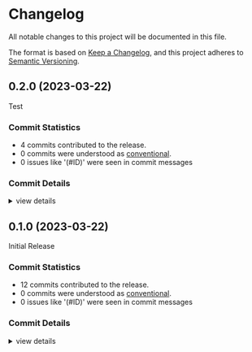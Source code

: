 # Changelog

All notable changes to this project will be documented in this file.

The format is based on [Keep a Changelog](https://keepachangelog.com/en/1.0.0/),
and this project adheres to [Semantic Versioning](https://semver.org/spec/v2.0.0.html).

## 0.2.0 (2023-03-22)

Test

### Commit Statistics

<csr-read-only-do-not-edit/>

 - 4 commits contributed to the release.
 - 0 commits were understood as [conventional](https://www.conventionalcommits.org).
 - 0 issues like '(#ID)' were seen in commit messages

### Commit Details

<csr-read-only-do-not-edit/>

<details><summary>view details</summary>

 * **Uncategorized**
    - Adjusting changelogs prior to release of vec_filter_derive v0.1.1, vec_filter v0.2.0 ([`92e6ae6`](https://github.com/andymac4182/vec_filter/commit/92e6ae6a3fa68cf02697b8776106944f3a856a05))
    - Update changelog ([`aed0969`](https://github.com/andymac4182/vec_filter/commit/aed0969236aa011b155bd796fa7d4ba6746e2249))
    - Move tests ([`6cc93ef`](https://github.com/andymac4182/vec_filter/commit/6cc93ef95897d0ce1cdcf994d2b29082ff025d9b))
    - Adjusting changelogs prior to release of vec_filter v0.2.0 ([`2b6deef`](https://github.com/andymac4182/vec_filter/commit/2b6deef2ea9635ca5e1b3e1806a67d030faf2be8))
</details>

## 0.1.0 (2023-03-22)

Initial Release

### Commit Statistics

<csr-read-only-do-not-edit/>

 - 12 commits contributed to the release.
 - 0 commits were understood as [conventional](https://www.conventionalcommits.org).
 - 0 issues like '(#ID)' were seen in commit messages

### Commit Details

<csr-read-only-do-not-edit/>

<details><summary>view details</summary>

 * **Uncategorized**
    - Release vec_filter v0.1.0 ([`8a3b195`](https://github.com/andymac4182/vec_filter/commit/8a3b1950a561ddb2b04b19402fcafac664c50d6b))
    - Release vec_filter_derive v0.1.0, vec_filter v0.1.0 ([`142c71b`](https://github.com/andymac4182/vec_filter/commit/142c71bda5082da35ec0ad6bf0bbee3221195b3b))
    - Release vec_filter_derive v0.1.0, vec_filter v0.1.0 ([`cf0d389`](https://github.com/andymac4182/vec_filter/commit/cf0d3891a0e2c84e1eaac708b40118b79b576c79))
    - Release vec_filter_derive v0.1.0, vec_filter v0.1.0 ([`900d870`](https://github.com/andymac4182/vec_filter/commit/900d870e0acebcbda6727adf412da5e84f7f5ea4))
    - Update changelog ([`1aef4ec`](https://github.com/andymac4182/vec_filter/commit/1aef4eca2c61ddba0f2a30ccb70025b6ccfff01e))
    - Adjusting changelogs prior to release of vec_filter_derive v0.1.0, vec_filter v0.1.0 ([`f2e589a`](https://github.com/andymac4182/vec_filter/commit/f2e589a6087d7a1c12ca40a6106c029a1ab417eb))
    - Adjusting changelogs prior to release of vec_filter_derive v0.1.0, vec_filter v0.1.0 ([`554e202`](https://github.com/andymac4182/vec_filter/commit/554e2029bc0de103f32d7bbe44f670c838f37290))
    - Adjusting changelogs prior to release of vec_filter_derive v0.1.0, vec_filter v0.1.0 ([`a79bc03`](https://github.com/andymac4182/vec_filter/commit/a79bc03c25dfaf1a19d5c3aae4a5eac0013ab4b6))
    - Add CHANGELOG ([`07262ae`](https://github.com/andymac4182/vec_filter/commit/07262ae1008fe4614a8283220c639cc655c5248b))
    - Fix up cargo.toml ([`01a867e`](https://github.com/andymac4182/vec_filter/commit/01a867eb166309e370450546d680d23dd224e3f4))
    - Add GT, LT, GTE, LTE ([`d2dadc6`](https://github.com/andymac4182/vec_filter/commit/d2dadc6ee37e53e22af5244ca75474668bc250ec))
    - Initial Commit ([`9a93f13`](https://github.com/andymac4182/vec_filter/commit/9a93f13386c34f2b80e8b237a81233a49383ffd7))
</details>

